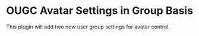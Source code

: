 OUGC Avatar Settings in Group Basis
======================

This plugin will add two new user group settings for avatar control.